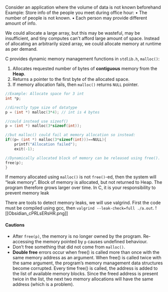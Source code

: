 Consider an application where the volume of data is not known beforehand 
Example: Store info of the people you meet during office hour:
• The number of people is not known.
• Each person may provide different amount of info.

We could allocate a large array, but this may be wasteful, may be insufficient, and tiny computes can't afford large amount of space. Instead of allocating an arbitrarily sized array, we could allocate memory at runtime as per demand.

C provides dynamic memory management functions in `stdlib.h`, `malloc()`:
1. Allocates requested number of bytes of **contiguous** memory from the **Heap**. 
2. Returns a pointer to the first byte of the allocated space. 
3. If memory allocation fails, then `malloc()` returns `NULL` pointer.

```c
//Example: Allocate space for 3 int 
int *p; 

//directly type size of datatype
p = (int *) malloc(3*4); // int is 4 bytes

//could instead use sizeof()
p = (int *) malloc(3*sizeof(int));

//but malloc() could fail at memory allocation so instead:
if((p= (int *) malloc(3*sizeof(int)))==NULL){ 
	printf("Allocation failed"); 
	exit(-1); 

//Dynamically allocated block of memory can be released using free().
free(p);
}
```

If memory allocated using `malloc()` is not `free()`-ed, then the system will “leak memory”. Block of memory is allocated, but not returned to Heap. The program therefore grows larger over time. In C, it is your responsibility to prevent memory leak

There are tools to detect memory leaks, we will use valgrind. First the code must be compiled using gcc, then `valgrind --leak-check=full ./a.out`.
![[Obsidian_cPRLsERsHR.png]]
#### Cautions
- After `free(p)`, the memory is no longer owned by the program. Re-accessing the memory pointed by `p` causes undefined behaviour. 
- Don’t free something that did not come from `malloc()`.
- **Double free** errors occur when free() is called more than once with the same memory address as an argument. When free() is called twice with the same argument, the program’s memory management data structures become corrupted. Every time free() is called, the address is added to the list of available memory blocks. Since the freed address is present twice in the list, the next two memory allocations will have the same address (which is a problem).

